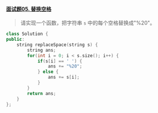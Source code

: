 #### [面试题05. 替换空格](https://leetcode-cn.com/problems/ti-huan-kong-ge-lcof/)

> 请实现一个函数，把字符串 `s` 中的每个空格替换成"%20"。

```c++
class Solution {
public:
    string replaceSpace(string s) {
        string ans;
        for(int i = 0; i < s.size(); i++) {
            if(s[i] == ' ') {
                ans += "%20";
            } else {
                ans += s[i];
            }
        }
        return ans;
    }
};
```

